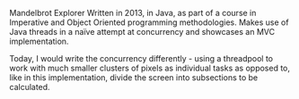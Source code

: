 Mandelbrot Explorer
Written in 2013, in Java, as part of a course in Imperative and Object Oriented programming methodologies.
Makes use of Java threads in a naïve attempt at concurrency and showcases an MVC implementation.

Today, I would write the concurrency differently - using a threadpool to work with
much smaller clusters of pixels as individual tasks as opposed to, like in this implementation, divide
the screen into subsections to be calculated.